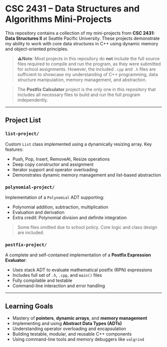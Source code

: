# CSC 2431 – Data Structures and Algorithms Mini-Projects

This repository contains a collection of my mini-projects from **CSC 2431: Data Structures II** at Seattle Pacific University. These projects demonstrate my ability to work with core data structures in C++ using dynamic memory and object-oriented principles.

> ⚠**Note**: Most projects in this repository do **not** include the full source files required to compile and run the program, as they were submitted for school assignments. However, the included `.cpp` and `.h` files are sufficient to showcase my understanding of C++ programming, data structure manipulation, memory management, and abstraction.

> The **Postfix Calculator** project is the only one in this repository that includes all necessary files to build and run the full program independently.

---

## Project List

### `list-project/`
Custom `List` class implemented using a dynamically resizing array. Key features:
- Push, Pop, Insert, RemoveAt, Resize operations
- Deep copy constructor and assignment
- Iterator support and operator overloading
- Demonstrates dynamic memory management and list-based abstraction

### `polynomial-project/`
Implementation of a `Polynomial` ADT supporting:
- Polynomial addition, subtraction, multiplication
- Evaluation and derivation
- Extra credit: Polynomial division and definite integration
> Some files omitted due to school policy. Core logic and class design are included.

### `postfix-project/`
A complete and self-contained implementation of a **Postfix Expression Evaluator**:
- Uses stack ADT to evaluate mathematical postfix (RPN) expressions
- Includes full set of `.h`, `.cpp`, and `main()` files
- Fully compilable and testable
- Command-line interaction and error handling

---

## Learning Goals

- Mastery of **pointers**, **dynamic arrays**, and **memory management**
- Implementing and using **Abstract Data Types (ADTs)**
- Understanding operator overloading and encapsulation
- Building testable, modular, and reusable C++ components
- Using command-line tools and memory debuggers like `valgrind`

